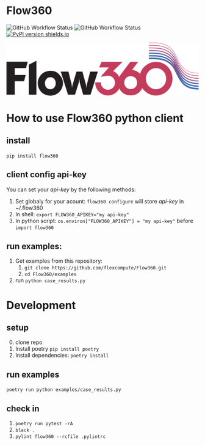 # Flow360

![GitHub Workflow Status](https://img.shields.io/github/actions/workflow/status/flexcompute/flow360/test.yml?label=tests)
![GitHub Workflow Status](https://img.shields.io/github/actions/workflow/status/flexcompute/Flow360/pypi-publish.yml)
[![PyPI version shields.io](https://img.shields.io/pypi/v/Flow360)](https://pypi.python.org/pypi/flow360/)

![](https://raw.githubusercontent.com/flexcompute/Flow360/main/img/Flow360-logo.svg)


# How to use Flow360 python client

## install
``pip install flow360``

## client config api-key
You can set your *api-key* by the following methods:
1. Set globaly for your acount: ``flow360 configure`` will store *api-key* in ~/.flow360
2. In shell: ``export FLOW360_APIKEY="my api-key"``
3. In python script: ``os.environ["FLOW360_APIKEY"] = "my api-key"`` before `import flow360`

## run examples:
1. Get examples from this repository:
    1. ``git clone https://github.com/flexcompute/Flow360.git``
    2. ``cd Flow360/examples``
2. run ``python case_results.py``


# Development
## setup
0. clone repo
1. Install poetry ``pip install poetry``
2. Install dependencies: ``poetry install``

## run examples
``poetry run python examples/case_results.py``

## check in
1. ``poetry run pytest -rA``
2. ``black .``
3. ``pylint flow360 --rcfile .pylintrc``

